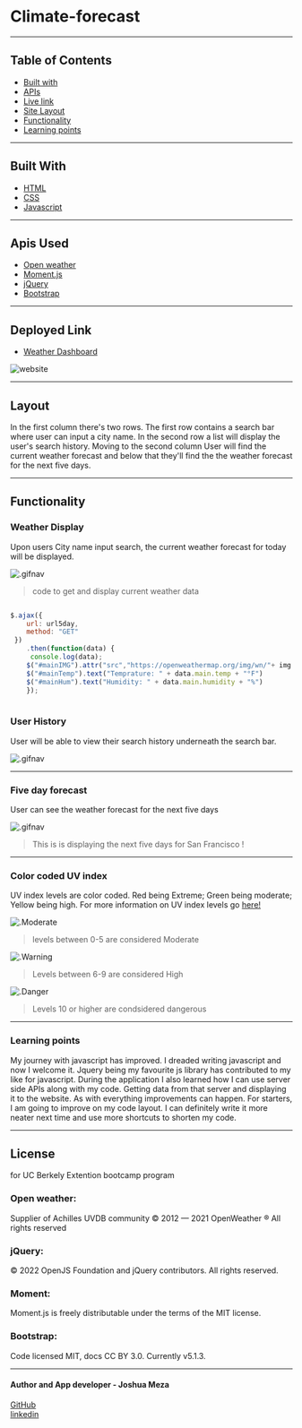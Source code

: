 # Climate-forecast



---

## Table of Contents

* [Built with](#built-with)
* [APIs](#apis-used)
* [Live link](#deployed-link)
* [Site Layout](#layout)
* [Functionality](#functionality)
* [Learning points](#learning-points)

---
## Built With

* [HTML](https://developer.mozilla.org/en-US/docs/Web/HTML)
* [CSS](https://developer.mozilla.org/en-US/docs/Web/CSS)
* [Javascript](https://developer.mozilla.org/en-US/docs/Web/JavaScript)
---
## Apis Used

* [Open weather](https://openweathermap.org/api)
* [Moment.js](https://momentjs.com/)
* [jQuery](https://jquery.com/)
* [Bootstrap](https://getbootstrap.com/)

---
## Deployed Link

* [Weather Dashboard](#)

![website](assets/images/fullsite.png)

---

## Layout
In the first column there's two rows. The first row contains a search bar where user can input a city name. In the second row a list will display the user's search history. Moving to the second column User will find the current weather forecast and below that they'll find the the weather forecast for the next five days.

---

## Functionality

### Weather Display 

Upon users City name input search, the current weather forecast for today will be displayed. 

![.gifnav](assets/images/Search.gif)


 > code to get and display current weather data

```javascript

$.ajax({
    url: url5day,
    method: "GET"
 })
    .then(function(data) {
     console.log(data);
    $("#mainIMG").attr("src","https://openweathermap.org/img/wn/"+ img + "@2x.png");
    $("#mainTemp").text("Temprature: " + data.main.temp + "°F")
    $("#mainHum").text("Humidity: " + data.main.humidity + "%")
    });
   
```

### User History

User will be able to view their search history underneath the search bar.

![.gifnav](assets/images/History.gif)

---


### Five day forecast

User can see the weather forecast for the next five days 

![.gifnav](assets/images/fiveFC.png)
> This is is displaying the next five days for San Francisco !

---
### Color coded UV index

UV index levels are color coded. Red being Extreme; Green being moderate; Yellow being high.
For more information on UV index levels go [here!](https://www.epa.gov/sunsafety/uv-index-scale-0)

![.Moderate](assets/images/Moderate.png)
> 	levels between 0-5 are considered Moderate

![.Warning](assets/images/Warning!.png)
> Levels between 6-9 are considered High

![.Danger](assets/images/Danger!.png)
> Levels 10 or higher are condsidered dangerous 


---

### Learning points 

My journey with javascript has improved. I dreaded writing javascript and now I welcome it. Jquery being my favourite js library has contributed to my like for javascript. During the application I also learned how I can use server side APIs along with my code. Getting data from that server and displaying it to the website. As with everything improvements can happen. For starters, I am going to improve on my code layout. I can definitely write it more neater next time and use more shortcuts to shorten my code. 

---

## License
for UC Berkely Extention bootcamp program 

### Open weather: <br>
Supplier of Achilles UVDB community
© 2012 — 2021 OpenWeather ® All rights reserved

### jQuery: <br>
©  2022 OpenJS Foundation and jQuery contributors. All rights reserved.

### Moment: <br>
Moment.js is freely distributable under the terms of the MIT license.

### Bootstrap: <br>
Code licensed MIT, docs CC BY 3.0.
Currently v5.1.3.

---
#### Author and App developer -  Joshua Meza 
[GitHub](https://github.com/705h-S) <br>
[linkedin](https://www.linkedin.com/in/joshua-meza-918b77224/)
